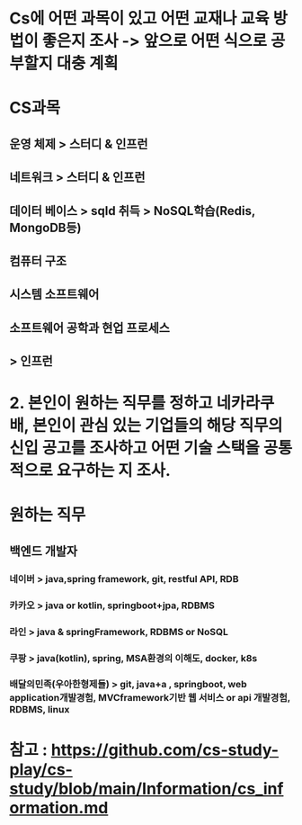# Cs에 어떤 과목이 있고 어떤 교재나 교육 방법이 좋은지 조사 -> 앞으로 어떤 식으로 공부할지 대충 계획




# CS과목
## 운영 체제 > 스터디 & 인프런
## 네트워크 > 스터디 & 인프런
## 데이터 베이스 > sqld 취득 > NoSQL학습(Redis, MongoDB등)

## 컴퓨터 구조 
## 시스템 소프트웨어
## 소프트웨어 공학과 현업 프로세스
## > 인프런



# 2. 본인이 원하는 직무를 정하고 네카라쿠배, 본인이 관심 있는 기업들의 해당 직무의 신입 공고를 조사하고 어떤 기술 스택을 공통적으로 요구하는 지 조사.

# 원하는 직무
## 백엔드 개발자
### 네이버 > java,spring framework, git, restful API, RDB
### 카카오 > java or kotlin, springboot+jpa, RDBMS
### 라인 > java & springFramework, RDBMS or NoSQL
### 쿠팡 > java(kotlin), spring, MSA환경의 이해도, docker, k8s
### 배달의민족(우아한형제들) > git, java+a , springboot, web application개발경험, MVCframework기반 웹 서비스 or api 개발경험, RDBMS, linux



# 참고 : https://github.com/cs-study-play/cs-study/blob/main/Information/cs_information.md